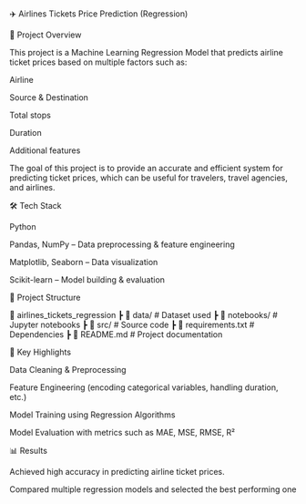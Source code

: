 ✈️ Airlines Tickets Price Prediction (Regression)

📌 Project Overview

This project is a Machine Learning Regression Model that predicts airline ticket prices based on multiple factors such as:


Airline

Source & Destination

Total stops

Duration

Additional features

The goal of this project is to provide an accurate and efficient system for predicting ticket prices, which can be useful for travelers, travel agencies, and airlines.



🛠️ Tech Stack

Python

Pandas, NumPy – Data preprocessing & feature engineering

Matplotlib, Seaborn – Data visualization

Scikit-learn – Model building & evaluation

📂 Project Structure

📁 airlines_tickets_regression ┣ 📄 data/ # Dataset used ┣ 📄 notebooks/ # Jupyter notebooks ┣ 📄 src/ # Source code ┣ 📄 requirements.txt # Dependencies ┣ 📄 README.md # Project documentation


🚀 Key Highlights

Data Cleaning & Preprocessing

Feature Engineering (encoding categorical variables, handling duration, etc.)

Model Training using Regression Algorithms

Model Evaluation with metrics such as MAE, MSE, RMSE, R²

📊 Results

Achieved high accuracy in predicting airline ticket prices.

Compared multiple regression models and selected the best performing one

